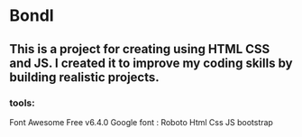 # BondI
## This is a project for creating using HTML CSS and JS. I created it to improve my coding skills by building realistic projects.
### tools:
Font Awesome Free v6.4.0
Google font : Roboto
Html
Css
JS
bootstrap
